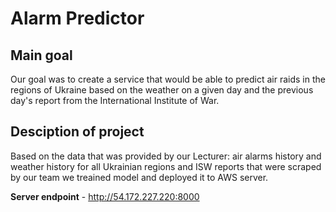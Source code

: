 # Alarm Predictor

## Main goal
Our goal was to create a service that would be able to predict air raids in the regions of Ukraine based on the weather on a given day and the previous day's report from the International Institute of War.
## Desciption of project
Based on the data that was provided by our Lecturer: air alarms history and weather history for all Ukrainian regions and ISW reports that were scraped by our team we treained model and deployed it to AWS server.

**Server endpoint** - http://54.172.227.220:8000
